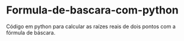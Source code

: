# Formula-de-bascara-com-python
Código em python para calcular as raízes reais de dois pontos com a fórmula de báscara.
